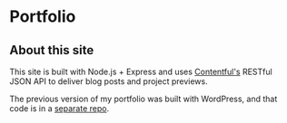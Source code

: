 # Portfolio

## About this site
This site is built with Node.js + Express and uses [Contentful's](https://www.contentful.com/) RESTful JSON API to deliver 
blog posts and project previews.

The previous version of my portfolio was built with WordPress, and that code is in a [separate repo](https://github.com/jendowns/portfolio-wp).
